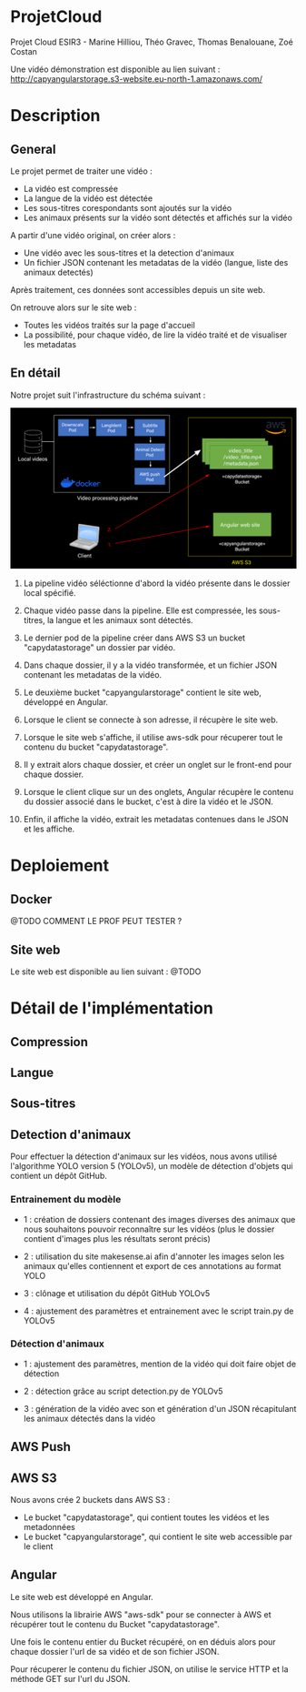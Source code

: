 # ProjetCloud

Projet Cloud ESIR3 - Marine Hilliou, Théo Gravec, Thomas Benalouane, Zoé Costan

Une vidéo démonstration est disponible au lien suivant :
http://capyangularstorage.s3-website.eu-north-1.amazonaws.com/

# Description

## General

Le projet permet de traiter une vidéo :
- La vidéo est compressée
- La langue de la vidéo est détectée
- Les sous-titres corespondants sont ajoutés sur la vidéo
- Les animaux présents sur la vidéo sont détectés et affichés sur la vidéo

A partir d'une vidéo original, on créer alors :
- Une vidéo avec les sous-titres et la detection d'animaux 
- Un fichier JSON contenant les metadatas de la vidéo (langue, liste des animaux detectés)

Après traitement, ces données sont accessibles depuis un site web.

On retrouve alors sur le site web :
- Toutes les vidéos traités sur la page d'accueil
- La possibilité, pour chaque vidéo, de lire la vidéo traité et de visualiser les metadatas

## En détail

Notre projet suit l'infrastructure du schéma suivant :

![infrastructure](infrastructure.png)

1. La pipeline vidéo séléctionne d'abord la vidéo présente dans le dossier local spécifié.

2. Chaque vidéo passe dans la pipeline. Elle est compressée, les sous-titres, la langue et les animaux sont détectés.

3. Le dernier pod de la pipeline créer dans AWS S3 un bucket "capydatastorage" un dossier par vidéo.

4. Dans chaque dossier, il y a la vidéo transformée, et un fichier JSON contenant les metadatas de la vidéo.

5. Le deuxième bucket "capyangularstorage" contient le site web, développé en Angular.

6. Lorsque le client se connecte à son adresse, il récupère le site web.

7. Lorsque le site web s'affiche, il utilise aws-sdk pour récuperer tout le contenu du bucket "capydatastorage".

8. Il y extrait alors chaque dossier, et créer un onglet sur le front-end pour chaque dossier.

9. Lorsque le client clique sur un des onglets, Angular récupère le contenu du dossier associé dans le bucket, c'est à dire la vidéo et le JSON.

10. Enfin, il affiche la vidéo, extrait les metadatas contenues dans le JSON et les affiche.
    
# Deploiement

## Docker

@TODO COMMENT LE PROF PEUT TESTER ?

## Site web

Le site web est disponible au lien suivant :
@TODO

# Détail de l'implémentation

## Compression

## Langue

## Sous-titres

## Detection d'animaux

Pour effectuer la détection d'animaux sur les vidéos, nous avons utilisé l'algorithme YOLO version 5 (YOLOv5), un modèle de détection d'objets qui contient un dépôt GitHub. 

### Entrainement du modèle

- 1 : création de dossiers contenant des images diverses des animaux que nous souhaitons pouvoir reconnaître sur les vidéos (plus le dossier contient d'images plus les résultats seront précis)
  
- 2 : utilisation du site makesense.ai afin d'annoter les images selon les animaux qu'elles contiennent et export de ces annotations au format YOLO

- 3 : clônage et utilisation du dépôt GitHub YOLOv5
  
- 4 : ajustement des paramètres et entrainement avec le script train.py de YOLOv5

### Détection d'animaux

- 1 : ajustement des paramètres, mention de la vidéo qui doit faire objet de détection

- 2 : détection grâce au script detection.py de YOLOv5

- 3 : génération de la vidéo avec son et génération d'un JSON récapitulant les animaux détectés dans la vidéo
  
## AWS Push

## AWS S3

Nous avons crée 2 buckets dans AWS S3 :
- Le bucket "capydatastorage", qui contient toutes les vidéos et les metadonnées
- Le bucket "capyangularstorage", qui contient le site web accessible par le client

## Angular

Le site web est développé en Angular.

Nous utilisons la librairie AWS "aws-sdk" pour se connecter à AWS et récupérer tout le contenu du Bucket "capydatastorage".

Une fois le contenu entier du Bucket récupéré, on en déduis alors pour chaque dossier l'url de sa vidéo et de son fichier JSON.

Pour récuperer le contenu du fichier JSON, on utilise le service HTTP et la méthode GET sur l'url du JSON.
